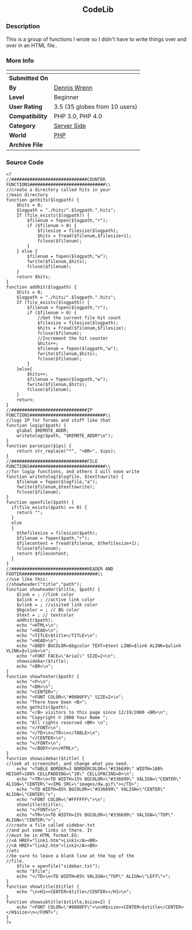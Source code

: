 ﻿<div align="center">

## CodeLib


</div>

### Description

This is a group of functions I wrote so I didn't have to write things over and over in an HTML file..
 
### More Info
 


<span>             |<span>
---                |---
**Submitted On**   |
**By**             |[Dennis Wrenn](https://github.com/Planet-Source-Code/PSCIndex/blob/master/ByAuthor/dennis-wrenn.md)
**Level**          |Beginner
**User Rating**    |3.5 (35 globes from 10 users)
**Compatibility**  |PHP 3\.0, PHP 4\.0
**Category**       |[Server Side](https://github.com/Planet-Source-Code/PSCIndex/blob/master/ByCategory/server-side__8-31.md)
**World**          |[PHP](https://github.com/Planet-Source-Code/PSCIndex/blob/master/ByWorld/php.md)
**Archive File**   |[](https://github.com/Planet-Source-Code/dennis-wrenn-codelib__8-243/archive/master.zip)





### Source Code

```
<?
//#############################COUNTER FUNCTIONS#############################\\
//create a directory called hits in your
//main directory
function gethits($logpath) {
	$hits = 0;
	$logpath = "./hits/".$logpath.".hits";
	If (file_exists($logpath)) {
		$filenum = fopen($logpath,"r");
		if ($filenum > 0) {
			$filesize = filesize($logpath);
			$hits = fread($filenum,$filesize+1);
			fclose($filenum);
		}
	} else {
		$filenum = fopen($logpath,"w");
		fwrite($filenum,$hits);
		fclose($filenum);
	}
	return $hits;
}
function addhit($logpath) {
	$hits = 0;
	$logpath = "./hits/".$logpath.".hits";
	If (file_exists($logpath)) {
		$filenum = fopen($logpath,"r");
		if ($filenum > 0) {
			//Get the current file hit count
			$filesize = filesize($logpath);
			$hits = fread($filenum,$filesize);
			fclose($filenum);
			//Increment the hit counter
			$hits++;
			$filenum = fopen($logpath,"w");
			fwrite($filenum,$hits);
			fclose($filenum);
		}
	}else{
		$hits++;
		$filenum = fopen($logpath,"w");
		fwrite($filenum,$hits);
		fclose($filenum);
	}
	return;
}
//#############################IP FUNCTIONS#############################\\
//logs IP for forums and stuff like that
function logip($path) {
	global $REMOTE_ADDR;
	writetolog($path, "$REMOTE_ADDR*\n");
}
function parseips($ips) {
	return str_replace("*", "<BR>", $ips);
}
//#############################FILE FUNCTIONS#############################\\
//for logip functions, and others I will soon write
function writetolog($logfile, $texttowrite) {
	$filenum = fopen($logfile,"a");
	fwrite($filenum,$texttowrite);
	fclose($filenum);
}
function openfile($path) {
  if(file_exists($path) == 0) {
    return "";
  }
  else
  {
    $thefilesize = filesize($path);
    $filenum = fopen($path,"r");
    $filecontent = fread($filenum, $thefilesize+1);
    fclose($filenum);
    return $filecontent;
  }
}
//#############################HEADER AND FOOTER#############################\\
//use like this:
//showheader("title","path");
function showheader($title, $path) {
	$link = ; //link color
	$alink = ; //active link color
	$vlink = ; //visited link color
	$bgcolor = ; // BG color
	$text = ; // textcolor
	addhit($path);
	echo "<HTML>\n";
	echo "<HEAD>\n";
	echo "<TITLE>$title</TITLE>\n";
	echo "<HEAD>\n";
	echo "<BODY BGCOLOR=$bgcolor TEXT=$text LINK=$link ALINK=$alink VLINK=$vlink>\n";
	echo "<FONT FACE=\"Arial\" SIZE=2>\n";
	showsidebar($title);
	echo "<BR>\n";
}
function showfooter($path) {
	echo "<P>\n";
	echo "<BR>\n";
	echo "<CENTER>";
	echo "<FONT COLOR=\"#0000FF\" SIZE=2>\n";
	echo "There have been <B>";
	echo gethits($path);
	echo "</B> visitors to this page since 12/19/2000 <BR>\n";
	echo "Copyright © 2000 Your Name ";
	echo "All rights reserved <BR> \n";
	echo "</FONT>\n";
	echo "</TD>\n</TR>\n</TABLE>\n";
	echo "</CENTER>\n";
	echo "</FONT>\n";
	echo "</BODY>\n</HTML>";
}
function showsidebar($title) {
//look at screenshot, and change what you need.
	echo "<TABLE BORDER=3 BORDERCOLOR=\"#336699\" WIDTH=100% HEIGHT=100% CELLPADDING=\"20\" CELLSPACING=0>\n";
	echo "<TR>\n<TD WIDTH=15% BGCOLOR=\"#336699\" VALIGN=\"CENTER\" ALIGN=\"CENTER\"><IMG SRC=\"images/dw.gif\"></TD>";
	echo "<TD WIDTH=85% BGCOLOR=\"#336699\" VALIGN=\"CENTER\" ALIGN=\"CENTER\">";
	echo "<FONT COLOR=\"#FFFFFF\">\n";
	showtitle($title);
	echo "</FONT>\n";
	echo "<TR>\n<TD WIDTH=15% BGCOLOR=\"#336699\" VALIGN=\"TOP\" ALIGN=\"CENTER\">";
//create a file called sidebar.txt
//and put some links in there. It
//must be in HTML format.EG:
//<A HREF="link1.htm">Link1</A><BR>
//<A HREF="link2.htm">link2</A><BR>
//etc
//be sure to leave a blank line at the top of the
//file.
	$file = openfile("sidebar.txt");
	echo "$file";
	echo "</TD>\n<TD WIDTH=85% VALIGN=\"TOP\" ALIGN=\"LEFT\">";
}
function showtitle($title) {
	echo "\n<H1><CENTER>$title</CENTER></H1>\n";
}
function showsubtitle($stitle,$size=2) {
	echo "<FONT COLOR=\"#0000FF\">\n<H$size><CENTER>$stitle</CENTER></H$size>\n</FONT>";
}
?>
```

